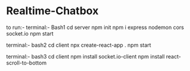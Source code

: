 # Realtime-Chatbox

to run:-
terminal:- Bash1
cd server
npm init
npm i express nodemon cors socket.io 
npm start

terminal:- bash2
cd client
npx create-react-app .
npm start

terminal:- bash3
cd client
npm install socket.io-client
npm install react-scroll-to-bottom
